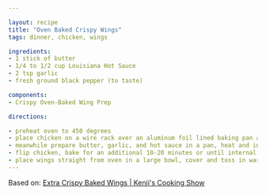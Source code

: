 ```yaml
---

layout: recipe
title: "Oven Baked Crispy Wings"
tags: dinner, chicken, wings

ingredients:
- 1 stick of butter
- 1/4 to 1/2 cup Louisiana Hot Sauce
- 2 tsp garlic
- fresh ground black pepper (to taste)

components:
- Crispy Oven-Baked Wing Prep

directions:

- preheat oven to 450 degrees
- place chicken on a wire rack over an aluminum foil lined baking pan and bake for 20 minutes
- meanwhile prepare butter, garlic, and hot sauce in a pan, heat and incorporate until steaming hot
- flip chicken, bake for an additional 10-20 minutes or until internal temp is at 165 degrees F
- place wings straight from oven in a large bowl, cover and toss in warmed garlic butter hot sauce, then return to rack to not get soggy
---
```


Based on: <a href="https://youtu.be/mh2AXh1eRmE">Extra Crispy Baked Wings | Kenji's Cooking Show</a>

